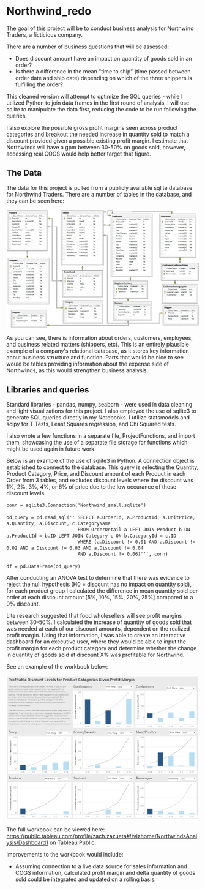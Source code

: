 # Northwind_redo

The goal of this project will be to conduct business analysis for Northwind Traders, a ficticious company.

There are a number of business questions that will be assessed:
- Does discount amount have an impact on quantity of goods sold in an order?
- Is there a difference in the mean "time to ship" (time passed between order date and ship date) depending on which of the three shippers is fulfilling the order?

This cleaned version will attempt to optimize the SQL queries - while I utilized Python to join data frames in the first round of analysis, I will use sqlite to manipulate the data first, reducing the code to be run following the queries.

I also explore the possible gross profit margins seen across product categories and breakout the needed increase in quantity sold to match a discount provided given a possible existing profit margin. I estimate that Northwinds will have a gpm between 30-50% on goods sold, however, accessing real COGS would help better target that figure.

## The Data
The data for this project is pulled from a publicly available sqlite database for Northwind Traders. There are a number of tables in the database, and they can be seen here:

![alt text](https://github.com/zachzazueta/Northwinds_redo/blob/master/Northwind.png)

As you can see, there is information about orders, customers, employees, and business related matters (shippers, etc). This is an entirely plausible example of a company's relational database, as it stores key information about business structure and function. Parts that would be nice to see would be tables providing information about the expense side of Northwinds, as this would strengthen business analysis.

## Libraries and queries

Standard libraries - pandas, numpy, seaborn - were used in data cleaning and light visualizations for this project. I also employed the use of sqlite3 to generate SQL queries directly in my Notebooks. I utilize statsmodels and scipy for T Tests, Least Squares regression, and Chi Squared tests.

I also wrote a few functions in a separate file, ProjectFunctions, and import them, showcasing the use of a separate file storage for functions which might be used again in future work.

Below is an example of the use of sqlite3 in Python. A connection object is established to connect to the database. This query is selecting the Quantity, Product Category, Price, and Discount amount of each Product in each Order from 3 tables, and excludes discount levels where the discount was 1%, 2%, 3%, 4%, or 6% of price due to the low occurance of those discount levels.

```
conn = sqlite3.Connection('Northwind_small.sqlite')

od_query = pd.read_sql('''SELECT a.OrderId, a.ProductId, a.UnitPrice, a.Quantity, a.Discount, c.CategoryName 
                          FROM OrderDetail a LEFT JOIN Product b ON a.ProductId = b.ID LEFT JOIN Category c ON b.CategoryId = c.ID
                          WHERE (a.Discount != 0.01 AND a.Discount != 0.02 AND a.Discount != 0.03 AND a.Discount != 0.04 
                          AND a.Discount != 0.06)''', conn)

df = pd.DataFrame(od_query)
```

After conducting an ANOVA test to determine that there was evidence to reject the null hypothesis (H0 = discount has no impact on quantity sold), for each product group I calculated the difference in mean quantity sold per order at each discount amount [5%, 10%, 15%, 20%, 25%] compared to a 0% discount.

Lite research suggested that food wholesellers will see profit margins between 30-50%. I calculated the increase of quantity of goods sold that was needed at each of our discount amounts, dependent on the realized profit margin. Using that information, I was able to create an interactive dashboard for an executive user, where they would be able to input the profit margin for each product category and determine whether the change in quantity of goods sold at discount X% was profitable for Northwind.

See an example of the workbook below:

![alt text](https://github.com/zachzazueta/Northwinds_redo/blob/master/tableau.PNG)

The full workbook can be viewed here: https://public.tableau.com/profile/zach.zazueta#!/vizhome/NorthwindsAnalysis/Dashboard1 on Tableau Public.

Improvements to the workbook would include:
- Assuming connection to a live data source for sales information and COGS information, calculated profit margin and delta quantity of goods sold could be integrated and updated on a rolling basis.
